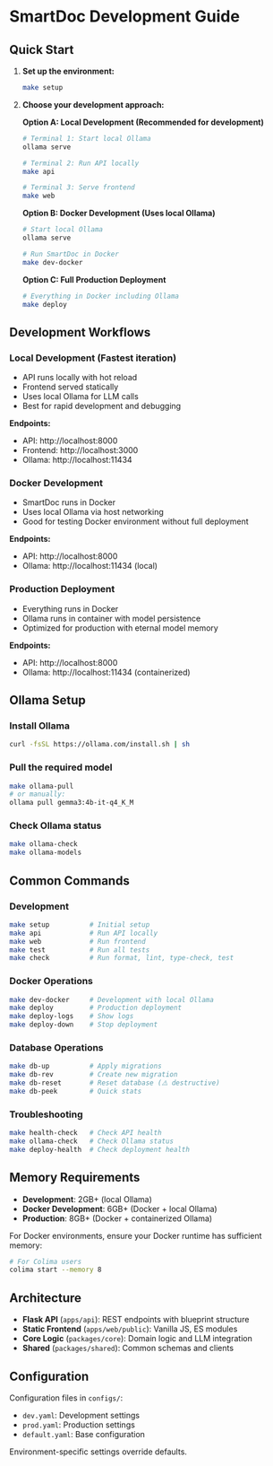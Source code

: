 # SmartDoc Development Guide

## Quick Start

1. **Set up the environment:**

   ```bash
   make setup
   ```

2. **Choose your development approach:**

   **Option A: Local Development (Recommended for development)**

   ```bash
   # Terminal 1: Start local Ollama
   ollama serve

   # Terminal 2: Run API locally
   make api

   # Terminal 3: Serve frontend
   make web
   ```

   **Option B: Docker Development (Uses local Ollama)**

   ```bash
   # Start local Ollama
   ollama serve

   # Run SmartDoc in Docker
   make dev-docker
   ```

   **Option C: Full Production Deployment**

   ```bash
   # Everything in Docker including Ollama
   make deploy
   ```

## Development Workflows

### Local Development (Fastest iteration)

- API runs locally with hot reload
- Frontend served statically
- Uses local Ollama for LLM calls
- Best for rapid development and debugging

**Endpoints:**

- API: http://localhost:8000
- Frontend: http://localhost:3000
- Ollama: http://localhost:11434

### Docker Development

- SmartDoc runs in Docker
- Uses local Ollama via host networking
- Good for testing Docker environment without full deployment

**Endpoints:**

- API: http://localhost:8000
- Ollama: http://localhost:11434 (local)

### Production Deployment

- Everything runs in Docker
- Ollama runs in container with model persistence
- Optimized for production with eternal model memory

**Endpoints:**

- API: http://localhost:8000
- Ollama: http://localhost:11434 (containerized)

## Ollama Setup

### Install Ollama

```bash
curl -fsSL https://ollama.com/install.sh | sh
```

### Pull the required model

```bash
make ollama-pull
# or manually:
ollama pull gemma3:4b-it-q4_K_M
```

### Check Ollama status

```bash
make ollama-check
make ollama-models
```

## Common Commands

### Development

```bash
make setup          # Initial setup
make api            # Run API locally
make web            # Run frontend
make test           # Run all tests
make check          # Run format, lint, type-check, test
```

### Docker Operations

```bash
make dev-docker     # Development with local Ollama
make deploy         # Production deployment
make deploy-logs    # Show logs
make deploy-down    # Stop deployment
```

### Database Operations

```bash
make db-up          # Apply migrations
make db-rev         # Create new migration
make db-reset       # Reset database (⚠️ destructive)
make db-peek        # Quick stats
```

### Troubleshooting

```bash
make health-check   # Check API health
make ollama-check   # Check Ollama status
make deploy-health  # Check deployment health
```

## Memory Requirements

- **Development**: 2GB+ (local Ollama)
- **Docker Development**: 6GB+ (Docker + local Ollama)
- **Production**: 8GB+ (Docker + containerized Ollama)

For Docker environments, ensure your Docker runtime has sufficient memory:

```bash
# For Colima users
colima start --memory 8
```

## Architecture

- **Flask API** (`apps/api`): REST endpoints with blueprint structure
- **Static Frontend** (`apps/web/public`): Vanilla JS, ES modules
- **Core Logic** (`packages/core`): Domain logic and LLM integration
- **Shared** (`packages/shared`): Common schemas and clients

## Configuration

Configuration files in `configs/`:

- `dev.yaml`: Development settings
- `prod.yaml`: Production settings
- `default.yaml`: Base configuration

Environment-specific settings override defaults.
